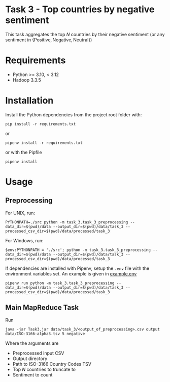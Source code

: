 # Task 3 - Top countries by negative sentiment
This task aggregates the top $N$ countries by their negative sentiment (or any sentiment in $\{\text{Positive}, \text{Negative}, \text{Neutral}\}$)

# Requirements
- Python >= 3.10, < 3.12
- Hadoop 3.3.5

# Installation
Install the Python dependencies from the project root folder with:
```shell
pip install -r requirements.txt
```
or
```shell
pipenv install -r requirements.txt
```
or with the Pipfile
```shell
pipenv install
```

# Usage
## Preprocessing
For UNIX, run:
```shell
PYTHONPATH=./src python -m task_3.task_3_preprocessing --data_dir=$(pwd)/data --output_dir=$(pwd)/data/task_3 --processed_csv_dir=$(pwd)/data/processed/task_3
```
For Windows, run:
```shell
$env:PYTHONPATH = './src'; python -m task_3.task_3_preprocessing --data_dir=$(pwd)/data --output_dir=$(pwd)/data/task_3 --processed_csv_dir=$(pwd)/data/processed/task_3
```
If dependencies are installed with Pipenv, setup the `.env` file with the environment variables set. An example is given in [example.env](/example.env)
```shell
pipenv run python -m task_3.task_3_preprocessing --data_dir=$(pwd)/data --output_dir=$(pwd)/data/task_3 --processed_csv_dir=$(pwd)/data/processed/task_3
```

## Main MapReduce Task
Run
```shell
java -jar Task3.jar data/task_3/<output_of_preprocessing>.csv output data/ISO-3166-alpha3.tsv 5 negative
```
Where the arguments are
- Preprocessed input CSV
- Output directory
- Path to ISO-3166 Country Codes TSV
- Top $N$ countries to truncate to
- Sentiment to count
